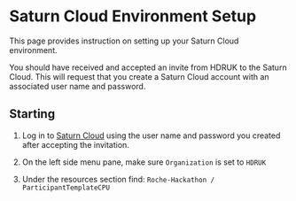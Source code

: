 # Saturn Cloud Environment Setup

This page provides instruction on setting up your Saturn Cloud environment.

You should have received and accepted an invite from HDRUK to the Saturn Cloud. This will request that you create a Saturn Cloud account with an associated user name and password.

## Starting

1. Log in to [Saturn Cloud](https://saturncloud.io/) using the user name and password you created after accepting the invitation.

2. On the left side menu pane, make sure `Organization` is set to `HDRUK`

3. Under the resources section find: `Roche-Hackathon / ParticipantTemplateCPU`

